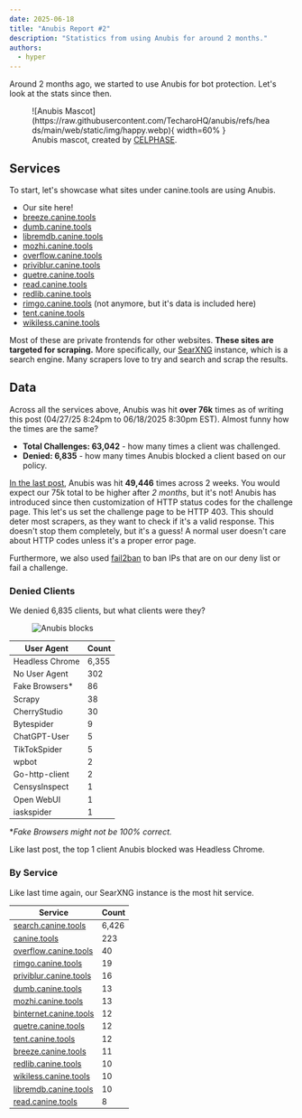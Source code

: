 ```yaml
---
date: 2025-06-18
title: "Anubis Report #2"
description: "Statistics from using Anubis for around 2 months."
authors:
  - hyper
---
```

Around 2 months ago, we started to use Anubis for bot protection. Let's look at the stats since then.
<!-- more -->

<figure markdown="span">
  ![Anubis Mascot](https://raw.githubusercontent.com/TecharoHQ/anubis/refs/heads/main/web/static/img/happy.webp){ width=60% }
  <figcaption>Anubis mascot, created by <a href="https://bsky.app/profile/celphase.bsky.social">CELPHASE</a>.</figcaption>
</figure>

## Services
To start, let's showcase what sites under canine.tools are using Anubis.

* Our site here!
* [breeze.canine.tools](https://breeze.canine.tools)
* [dumb.canine.tools](https://dumb.canine.tools)
* [libremdb.canine.tools](https://libremdb.canine.tools)
* [mozhi.canine.tools](https://mozhi.canine.tools)
* [overflow.canine.tools](https://overflow.canine.tools)
* [priviblur.canine.tools](https://priviblur.canine.tools)
* [quetre.canine.tools](https://quetre.canine.tools)
* [read.canine.tools](https://read.canine.tools)
* [redlib.canine.tools](https://redlib.canine.tools)
* [rimgo.canine.tools](https://rimgo.canine.tools) (not anymore, but it's data is included here)
* [tent.canine.tools](https://tent.canine.tools)
* [wikiless.canine.tools](https://wikiless.canine.tools)

Most of these are private frontends for other websites. **These sites are targeted for scraping.** More specifically, our [SearXNG](https://docs.searxng.org/) instance, which is a search engine. Many scrapers love to try and search and scrap the results.

## Data

Across all the services above, Anubis was hit **over 76k** times as of writing this post (04/27/25 8:24pm to 06/18/2025 8:30pm EST). Almost funny how the times are the same?

* **Total Challenges: 63,042** - how many times a client was challenged.
* **Denied: 6,835** - how many times Anubis blocked a client based on our policy.

[In the last post](16.md), Anubis was hit **49,446** times across 2 weeks. You would expect our 75k total to be higher after *2 months*, but it's not! Anubis has introduced since then customization of HTTP status codes for the challenge page. This let's us set the challenge page to be HTTP 403. This should deter most scrapers, as they want to check if it's a valid response. This doesn't stop them completely, but it's a guess! A normal user doesn't care about HTTP codes unless it's a proper error page.

Furthermore, we also used [fail2ban](https://github.com/fail2ban/fail2ban) to ban IPs that are on our deny list or fail a challenge.

### Denied Clients
We denied 6,835 clients, but what clients were they?

<figure markdown="span">
  <img alt="Anubis blocks" src="{{ config.site_url }}assets/images/blog/18/blocks.png">
</figure>

| User Agent        | Count  |
|-------------------|--------|
| Headless Chrome   | 6,355  |
| No User Agent     | 302    |
| Fake Browsers*    | 86     |
| Scrapy            | 38     |
| CherryStudio      | 30     |
| Bytespider        | 9      |
| ChatGPT-User      | 5      |
| TikTokSpider      | 5      |
| wpbot             | 2      |
| Go-http-client    | 2      |
| CensysInspect     | 1      |
| Open WebUI        | 1      |
| iaskspider        | 1      |

**Fake Browsers might not be 100% correct.*

Like last post, the top 1 client Anubis blocked was Headless Chrome.

### By Service
Like last time again, our SearXNG instance is the most hit service.

| Service                 | Count |
|-------------------------|-------|
| [search.canine.tools](https://search.canine.tools)          | 6,426 |
| [canine.tools](../../index.md)  | 223   |
| [overflow.canine.tools](https://overflow.canine.tools)| 40    |
| [rimgo.canine.tools](https://rimgo.canine.tools)            | 19    |
| [priviblur.canine.tools](https://priviblur.canine.tools)        | 16    |
| [dumb.canine.tools](https://dumb.canine.tools)             | 13    |
| [mozhi.canine.tools](https://mozhi.canine.tools)            | 13    |
| [binternet.canine.tools](https://priviblur.canine.tools)        | 12    |
| [quetre.canine.tools](https://quetre.canine.tools)           | 12    |
| [tent.canine.tools](https://tent.canine.tools)             | 12    |
| [breeze.canine.tools](https://breeze.canine.tools)       | 11    |
| [redlib.canine.tools](https://redlib.canine.tools)           | 10    |
| [wikiless.canine.tools](https://wikiless.canine.tools)         | 10    |
| [libremdb.canine.tools](https://libremdb.canine.tools)         | 10    |
| [read.canine.tools](https://read.canine.tools)      | 8     |